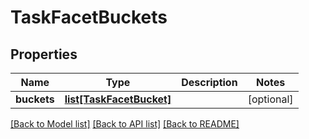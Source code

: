# TaskFacetBuckets

## Properties
Name | Type | Description | Notes
------------ | ------------- | ------------- | -------------
**buckets** | [**list[TaskFacetBucket]**](TaskFacetBucket.md) |  | [optional] 

[[Back to Model list]](../README.md#documentation-for-models) [[Back to API list]](../README.md#documentation-for-api-endpoints) [[Back to README]](../README.md)


